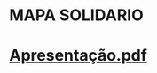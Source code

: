 # MAPA SOLIDARIO

# [Apresentação.pdf](https://github.com/user-attachments/files/22034452/Apresentacao.pdf)
